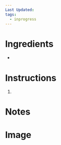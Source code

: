 ```yaml
---
Last Updated: 
tags:
  - inprogress
---
```


# Ingredients
- 



# Instructions
1. 


# Notes


# Image

